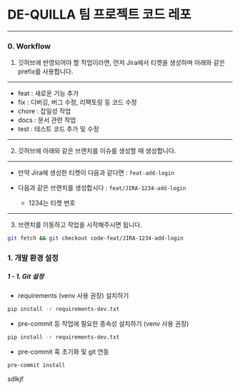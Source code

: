# DE-QUILLA 팀 프로젝트 코드 레포

---

### 0. Workflow

1. 깃허브에 반영되어야 할 작업이라면, 먼저 Jira에서 티켓을 생성하며 아래와 같은 prefix를 사용합니다.

---

- feat     : 새로운 기능 추가 
- fix      : 디버깅, 버그 수정, 리팩토링 등 코드 수정
- chore    : 잡일성 작업 
- docs     : 문서 관련 작업 
- test     : 테스트 코드 추가 및 수정

---


2. 깃허브에 아래와 같은 브랜치를 이슈를 생성할 때 생성합니다.

---

- 만약 Jira에 생성한 티켓이 다음과 같다면 : `feat-add-login`

- 다음과 같은 브랜치를 생성합시다 : `feat/JIRA-1234-add-login`
    - 1234는 티켓 번호

---

3. 브랜치를 이동하고 작업을 시작해주시면 됩니다.

```bash
git fetch && git checkout code-feat/JIRA-1234-add-login
```


### 1. 개발 환경 설정

##### 1 - 1. Git 설정

- requirements (venv 사용 권장) 설치하기

```bash
pip install -r requirements-dev.txt
```

- pre-commit 등 작업에 필요한 종속성 설치하기 (venv 사용 권장)

```bash
pip install -r requirements-dev.txt
```

- pre-commit 훅 초기화 및 git 연동

```bash
pre-commit install
```

sdlkjf
